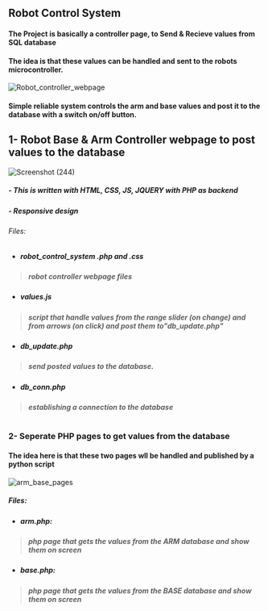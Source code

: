 

## Robot Control System
#### The Project is basically a controller page, to Send & Recieve values from SQL database 
#### The idea is that these values can be handled and sent to the robots microcontroller.
![Robot_controller_webpage](https://user-images.githubusercontent.com/49666154/127559186-b51c9e13-d07b-432b-8300-b6908a21af08.png)


#### Simple reliable system controls the arm and base values and post it to the database with a switch on/off button.

## 1- Robot Base & Arm Controller webpage to post values to the database
![Screenshot (244)](https://user-images.githubusercontent.com/49666154/127553159-d3c10e3f-675d-4df0-9afb-0a18aca20492.png)
##### -  This is written with HTML, CSS, JS, JQUERY with PHP as backend
##### -  Responsive design

###### Files:
- ##### robot_control_system .php and .css
> ##### robot controller webpage files  
- ##### values.js 
> ##### script that handle values from the range slider (on change) and from arrows (on click) and post them to"db_update.php"
- ##### db_update.php
> ##### send posted values to the database.
- ##### db_conn.php 
> ##### establishing a connection to the database
#
###  2- Seperate PHP pages to get values from the database
#### The idea here is that these two pages wll be handled and published by a python script 
![arm_base_pages](https://user-images.githubusercontent.com/49666154/127559708-a3a6a7fa-fe57-450c-a3b4-a30001a47067.png)

##### Files:
- ##### arm.php:
> ##### php page that gets the values from the ARM database and show them on screen 
- ##### base.php:
> ##### php page that gets the values from the BASE database and show them on screen 
#
